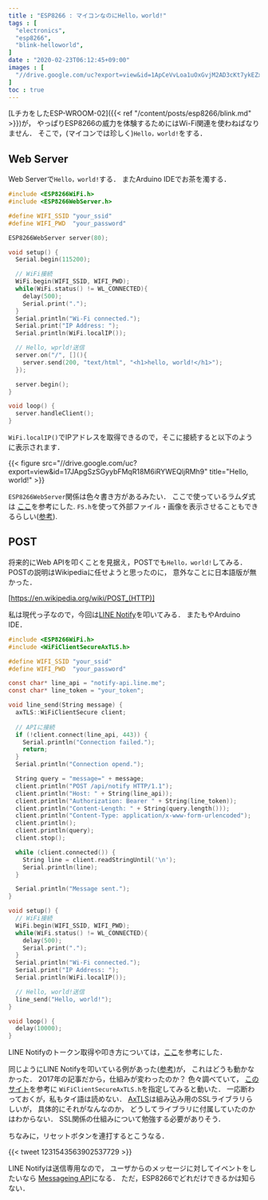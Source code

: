 ```yaml
---
title : "ESP8266 : マイコンなのにHello，world!"
tags : [
  "electronics",
  "esp8266",
  "blink-helloworld",
]
date : "2020-02-23T06:12:45+09:00"
images : [
  "//drive.google.com/uc?export=view&id=1ApCeVvLoa1uOxGvjM2AD3cKt7ykEZxmE",
]
toc : true
---
```


[LチカをしたESP-WROOM-02]({{< ref "/content/posts/esp8266/blink.md" >}})が，
やっぱりESP8266の威力を体験するためにはWi-Fi関連を使わねばなりません．
そこで，(マイコンでは珍しく)`Hello，world!`をする．

<!--more-->

## Web Server

Web Serverで`Hello，world!`する．
またArduino IDEでお茶を濁する．

```c
#include <ESP8266WiFi.h>
#include <ESP8266WebServer.h>

#define WIFI_SSID "your_ssid"
#define WIFI_PWD  "your_password"

ESP8266WebServer server(80);

void setup() {
  Serial.begin(115200);

  // WiFi接続
  WiFi.begin(WIFI_SSID, WIFI_PWD);
  while(WiFi.status() != WL_CONNECTED){
    delay(500);
    Serial.print(".");
  }
  Serial.println("Wi-Fi connected.");
  Serial.print("IP Address: ");
  Serial.println(WiFi.localIP());

  // Hello, wprld!送信
  server.on("/", [](){
    server.send(200, "text/html", "<h1>hello, world!</h1>");
  });

  server.begin();
}

void loop() {
  server.handleClient();
}
```

`WiFi.localIP()`でIPアドレスを取得できるので，そこに接続すると以下のように表示されます．


{{< figure src="//drive.google.com/uc?export=view&id=17JApgSzSGyybFMqR18M6iRYWEQljRMh9" title="Hello, world!" >}}

`ESP8266WebServer`関係は色々書き方があるみたい．
ここで使っているラムダ式は
[ここ](https://iot.keicode.com/esp8266/esp8266-webserver.php)を参考にした.
`FS.h`を使って外部ファイル・画像を表示させることもできるらしい([参考](https://qiita.com/cyclon2joker/items/f293b613d866e046b062)).

## POST

将来的にWeb APIを叩くことを見据え，POSTでも`Hello，world!`してみる．
POSTの説明はWikipediaに任せようと思ったのに，
意外なことに日本語版が無かった．

[https://en.wikipedia.org/wiki/POST_(HTTP)]

私は現代っ子なので，今回は[LINE Notify](https://notify-bot.line.me/ja/)を叩いてみる．
またもやArduino IDE．

```c
#include <ESP8266WiFi.h>
#include <WiFiClientSecureAxTLS.h>

#define WIFI_SSID "your_ssid"
#define WIFI_PWD  "your_password"

const char* line_api = "notify-api.line.me";
const char* line_token = "your_token";

void line_send(String message) {
  axTLS::WiFiClientSecure client;
  
  // APIに接続
  if (!client.connect(line_api, 443)) {
    Serial.println("Connection failed.");
    return;
  }
  Serial.println("Connection opend.");

  String query = "message=" + message;
  client.println("POST /api/notify HTTP/1.1");
  client.println("Host: " + String(line_api));
  client.println("Authorization: Bearer " + String(line_token));
  client.println("Content-Length: " + String(query.length()));
  client.println("Content-Type: application/x-www-form-urlencoded");
  client.println();
  client.println(query);
  client.stop();

  while (client.connected()) {
    String line = client.readStringUntil('\n');
    Serial.println(line);
  }

  Serial.println("Message sent.");
}

void setup() {
  // WiFi接続
  WiFi.begin(WIFI_SSID, WIFI_PWD);
  while(WiFi.status() != WL_CONNECTED){
    delay(500);
    Serial.print(".");
  }
  Serial.println("Wi-Fi connected.");
  Serial.print("IP Address: ");
  Serial.println(WiFi.localIP());

  // Hello, world!送信
  line_send("Hello, world!");
}

void loop() {
  delay(10000);
}
```

LINE Notifyのトークン取得や叩き方については，[ここ](https://qiita.com/iitenkida7/items/576a8226ba6584864d95)を参考にした．

同じようにLINE Notifyを叩いている例があった([参考](https://next.rikunabi.com/journal/20170719_t12_iq/))が，
これはどうも動かなかった．
2017年の記事だから，仕組みが変わったのか？
色々調べていて，
[このサイト](https://www.ioxhop.com/article/47/esp8266-esp8285-%E0%B8%81%E0%B8%B1%E0%B8%9A%E0%B8%81%E0%B8%B2%E0%B8%A3%E0%B8%AA%E0%B9%88%E0%B8%87%E0%B8%81%E0%B8%B2%E0%B8%A3%E0%B9%81%E0%B8%88%E0%B9%89%E0%B8%87%E0%B9%80%E0%B8%95%E0%B8%B7%E0%B8%AD%E0%B8%99%E0%B9%80%E0%B8%82%E0%B9%89%E0%B8%B2-line)を参考に
`WiFiClientSecureAxTLS.h`を指定してみると動いた．
一応断わっておくが，私もタイ語は読めない．
[AxTLS](http://axtls.sourceforge.net/)は組み込み用のSSLライブラリらしいが，
具体的にそれがなんなのか，
どうしてライブラリに付属していたのかはわからない．
SSL関係の仕組みについて勉強する必要がありそう．

ちなみに，リセットボタンを連打するとこうなる．

{{< tweet 1231543563902537729 >}}

LINE Notifyは送信専用なので，
ユーザからのメッセージに対してイベントをしたいなら
[Messageing API](https://developers.line.biz/ja/services/messaging-api/)になる．
ただ，ESP8266でどれだけできるかは知らない．

